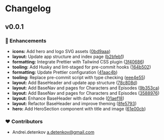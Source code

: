 # Changelog


## v0.0.1


### 🚀 Enhancements

- **icons:** Add hero and logo SVG assets ([0bd9aaa](https://github.com/AndreiDetenkov/nuxt-rick-and-morty/commit/0bd9aaa))
- **layout:** Update app structure and index page ([b2bfeb1](https://github.com/AndreiDetenkov/nuxt-rick-and-morty/commit/b2bfeb1))
- **formatting:** Integrate Prettier with Tailwind CSS plugin ([3f40686](https://github.com/AndreiDetenkov/nuxt-rick-and-morty/commit/3f40686))
- **tooling:** Add Husky and lint-staged for pre-commit hooks ([164b502](https://github.com/AndreiDetenkov/nuxt-rick-and-morty/commit/164b502))
- **formatting:** Update Prettier configuration ([41aac4b](https://github.com/AndreiDetenkov/nuxt-rick-and-morty/commit/41aac4b))
- **tooling:** Replace pre-commit script with type checking ([eee4e55](https://github.com/AndreiDetenkov/nuxt-rick-and-morty/commit/eee4e55))
- **layout:** Add BaseHeader and update app structure ([78c808d](https://github.com/AndreiDetenkov/nuxt-rick-and-morty/commit/78c808d))
- **layout:** Add BaseNav and pages for Characters and Episodes ([9b353ca](https://github.com/AndreiDetenkov/nuxt-rick-and-morty/commit/9b353ca))
- **layout:** Add BaseNav and pages for Characters and Episodes ([3588976](https://github.com/AndreiDetenkov/nuxt-rick-and-morty/commit/3588976))
- **layout:** Enhance BaseHeader with dark mode ([01aef18](https://github.com/AndreiDetenkov/nuxt-rick-and-morty/commit/01aef18))
- **layout:** Refactor BaseHeader and improve theming ([8fe5793](https://github.com/AndreiDetenkov/nuxt-rick-and-morty/commit/8fe5793))
- **hero:** Add HeroSection component with title and image ([61e00cb](https://github.com/AndreiDetenkov/nuxt-rick-and-morty/commit/61e00cb))

### ❤️ Contributors

- Andrei.detenkov <a.detenkov@gmail.com>

